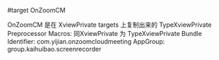 
#target  OnZoomCM 

OnZoomCM 是在 XviewPrivate  targets 上复制出来的  TypeXviewPrivate
Preprocessor Macros: 同XviewPrivate 为 TypeXviewPrivate
Bundle Identifier: com.yijian.onzoomcloudmeeting
AppGroup: group.kaihuibao.screenrecorder

